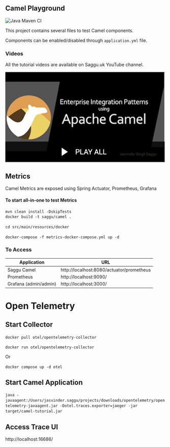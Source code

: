 ## Camel Playground
![Java Maven CI](https://github.com/jssaggu/camel-tutorial/actions/workflows/maven.yml/badge.svg)

This project contains several files to test Camel components.

Components can be enabled/disabled through `application.yml` file.

### Videos
All the tutorial videos are available on Saggu.uk YouTube channel.

[![Watch the video](docs/Apache-Camel-Playlist.png)](https://www.youtube.com/playlist?list=PLYwGWvgqiQCnRUzcdP1h6l-d9fRjP-Ed7)

## Metrics

Camel Metrics are exposed using Spring Actuator, Prometheus, Grafana

#### To start all-in-one to test Metrics
```shell
mvn clean install -DskipTests
docker build -t saggu/camel .

cd src/main/resources/docker

docker-compose -f metrics-docker-compose.yml up -d
```

### To Access
|Application|URL|
|---|---|
|Saggu Camel|http://localhost:8080/actuator/prometheus|
|Prometheus|http://localhost:9090/|
|Grafana (admin/admin)|http://localhost:3000/|

# Open Telemetry

## Start Collector
`docker pull otel/opentelemetry-collector`

`docker run otel/opentelemetry-collector`

Or

`docker compose up -d otel`

## Start Camel Application

`java -javaagent:/Users/jasvinder.saggu/projects/downloads/opentelemetry/opentelemetry-javaagent.jar -Dotel.traces.exporter=jaeger -jar target/camel-tutorial.jar`

## Access Trace UI
http://localhost:16686/
